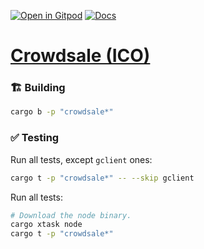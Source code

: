 [![Open in Gitpod](https://img.shields.io/badge/Open_in-Gitpod-white?logo=gitpod)](https://gitpod.io/#FOLDER=crowdsale/https://github.com/gear-foundation/dapps)
[![Docs](https://img.shields.io/github/actions/workflow/status/gear-foundation/dapps/contracts.yml?logo=rust&label=docs)](https://dapps.gear.rs/crowdsale_io)

# [Crowdsale (ICO)](https://wiki.gear-tech.io/docs/examples/DeFi/crowdsale)

### 🏗️ Building

```sh
cargo b -p "crowdsale*"
```

### ✅ Testing

Run all tests, except `gclient` ones:
```sh
cargo t -p "crowdsale*" -- --skip gclient
```

Run all tests:
```sh
# Download the node binary.
cargo xtask node
cargo t -p "crowdsale*"
```
